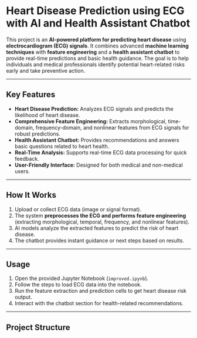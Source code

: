 # Heart Disease Prediction using ECG with AI and Health Assistant Chatbot

This project is an **AI-powered platform for predicting heart disease** using **electrocardiogram (ECG) signals**. It combines advanced **machine learning techniques** with **feature engineering** and a **health assistant chatbot** to provide real-time predictions and basic health guidance. The goal is to help individuals and medical professionals identify potential heart-related risks early and take preventive action.

---

## Key Features
- **Heart Disease Prediction:** Analyzes ECG signals and predicts the likelihood of heart disease.  
- **Comprehensive Feature Engineering:** Extracts morphological, time-domain, frequency-domain, and nonlinear features from ECG signals for robust predictions.  
- **Health Assistant Chatbot:** Provides recommendations and answers basic questions related to heart health.  
- **Real-Time Analysis:** Supports real-time ECG data processing for quick feedback.  
- **User-Friendly Interface:** Designed for both medical and non-medical users.

---

## How It Works
1. Upload or collect ECG data (image or signal format).  
2. The system **preprocesses the ECG and performs feature engineering** (extracting morphological, temporal, frequency, and nonlinear features).  
3. AI models analyze the extracted features to predict the risk of heart disease.  
4. The chatbot provides instant guidance or next steps based on results.  

---

## Usage
1. Open the provided Jupyter Notebook (`improved.ipynb`).  
2. Follow the steps to load ECG data into the notebook.  
3. Run the feature extraction and prediction cells to get heart disease risk output.  
4. Interact with the chatbot section for health-related recommendations.  

---

## Project Structure

